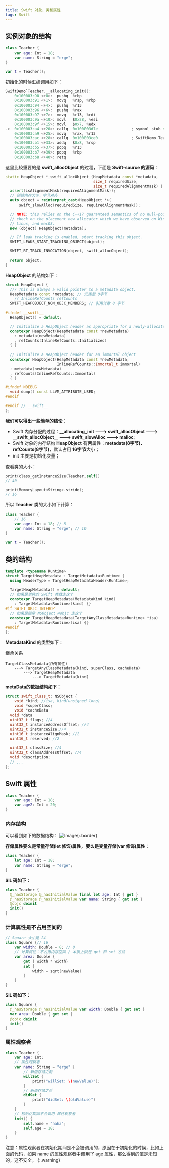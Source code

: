 ```yaml
---
title: Swift 对象、类和属性
tags: Swift
---
```


## 实例对象的结构

```swift
class Teacher {
    var age: Int = 18;
    var name: String = "erge";
}

var t = Teacher();
```

初始化的时候汇编调用如下：

```swift
SwiftDemo`Teacher.__allocating_init():
    0x100003c90 <+0>:  pushq  %rbp
    0x100003c91 <+1>:  movq   %rsp, %rbp
    0x100003c94 <+4>:  pushq  %r13
    0x100003c96 <+6>:  pushq  %rax
    0x100003c97 <+7>:  movq   %r13, %rdi
    0x100003c9a <+10>: movl   $0x28, %esi
    0x100003c9f <+15>: movl   $0x7, %edx
->  0x100003ca4 <+20>: callq  0x100003d7e               ; symbol stub for: swift_allocObject
    0x100003ca9 <+25>: movq   %rax, %r13
    0x100003cac <+28>: callq  0x100003ce0               ; SwiftDemo.Teacher.init() -> SwiftDemo.Teacher at main.swift:10
    0x100003cb1 <+33>: addq   $0x8, %rsp
    0x100003cb5 <+37>: popq   %r13
    0x100003cb7 <+39>: popq   %rbp
    0x100003cb8 <+40>: retq 
```

这里比较重要的是 **swift_allocObject** 的过程，下面是 **Swift-source 的源码**：

```c++
static HeapObject *_swift_allocObject_(HeapMetadata const *metadata,
                                       size_t requiredSize,
                                       size_t requiredAlignmentMask) {
  assert(isAlignmentMask(requiredAlignmentMask));
  // 创建内存大小，字节对齐
  auto object = reinterpret_cast<HeapObject *>(
      swift_slowAlloc(requiredSize, requiredAlignmentMask));

  // NOTE: this relies on the C++17 guaranteed semantics of no null-pointer
  // check on the placement new allocator which we have observed on Windows,
  // Linux, and macOS.
  new (object) HeapObject(metadata);

  // If leak tracking is enabled, start tracking this object.
  SWIFT_LEAKS_START_TRACKING_OBJECT(object);

  SWIFT_RT_TRACK_INVOCATION(object, swift_allocObject);

  return object;
}
```

**HeapObject** 的结构如下：

```c++
struct HeapObject {
  /// This is always a valid pointer to a metadata object.
  HeapMetadata const *metadata; // 元类型 8字节
	// InlineRefCounts refCounts 
  SWIFT_HEAPOBJECT_NON_OBJC_MEMBERS; // 引用计数 8 字节

#ifndef __swift__
  HeapObject() = default;

  // Initialize a HeapObject header as appropriate for a newly-allocated object.
  constexpr HeapObject(HeapMetadata const *newMetadata) 
    : metadata(newMetadata)
    , refCounts(InlineRefCounts::Initialized)
  { }
  
  // Initialize a HeapObject header for an immortal object
  constexpr HeapObject(HeapMetadata const *newMetadata,
                       InlineRefCounts::Immortal_t immortal)
  : metadata(newMetadata)
  , refCounts(InlineRefCounts::Immortal)
  { }

#ifndef NDEBUG
  void dump() const LLVM_ATTRIBUTE_USED;
#endif

#endif // __swift__
};
```



**我们可以得出一些简单的结论**：

* Swift 内存分配的过程：**\_\_allocating_init ---> swift_allocObject ---> \_\_swift_allocObject\_\_ ---> swift_slowAlloc ---> malloc**;
* Swift 对象的内存结构 **HeapObject** 有两属性：**metadata(8字节)、refCounts(8字节)**，默认占用 **16字节**大小；
* init 主要是初始化变量；

查看类的大小：

````swift
print(class_getInstanceSize(Teacher.self))
// 40

print(MemoryLayout<String>.stride);
// 16
````

所以 **Teacher** 类的大小如下计算：

```swift
class Teacher {
  	// 16
    var age: Int = 18; // 8
    var name: String = "erge"; // 16
}

var t = Teacher();
```

## 类的结构

```c++
template <typename Runtime>
struct TargetHeapMetadata : TargetMetadata<Runtime> {
  using HeaderType = TargetHeapMetadataHeader<Runtime>;

  TargetHeapMetadata() = default;
  // 如果是单纯的 Swift 类就走这个
  constexpr TargetHeapMetadata(MetadataKind kind)
    : TargetMetadata<Runtime>(kind) {}
#if SWIFT_OBJC_INTEROP
  // 如果是继承 NSObject @objc 走这个
  constexpr TargetHeapMetadata(TargetAnyClassMetadata<Runtime> *isa)
    : TargetMetadata<Runtime>(isa) {}
#endif
};
```

**MetadataKind** 的类型如下：

继承关系

```
TargetClassMetadata(所有属性)
	---> TargetAnyClassMetadata(kind, superClass, cacheData)
		---> TargetHeapMetadata
			---> TargetMetadata(kind)
```

**metaData的数据结构如下：**

```c++
struct swift_class_t: NSObject {
	void *kind; //isa, kind(unsigned long)
	void *superClass;
	void *cacheData
  void *data
  uint32_t flags; //4
  uint32_t instanceAddressOffset; //4
  uint32_t instanceSize;//4
  uint16_t instanceAlignMask; //2
  uint16_t reserved; //2
  
  uint32_t classSize; //4
  uint32_t classAddressOffset; //4
  void *description;
  // ...
};
```

## Swift 属性

```swift
class Teacher {
    var age: Int = 18;
    var age2: Int = 20;
}
```

### 内存结构

可以看到如下的数据结构：
![Image](/assets/images/swift/01-swift-struct.png){:.border}

**存储属性要么是常量存储(let 修饰)属性，要么是变量存储(var 修饰)属性**：

```swift
class Teacher {
    let age: Int = 18;
    var name: String = "erge";
}
```

**SIL 码如下：**

```swift
class Teacher {
  @_hasStorage @_hasInitialValue final let age: Int { get }
  @_hasStorage @_hasInitialValue var name: String { get set }
  @objc deinit
  init()
}
```

### **计算属性是不占用空间的**

```swift
// Square 大小是 24
class Square {// 16
    var width: Double = 8; // 8
    // 计算属性：不占用内存空间 / 本质上就是 get 和 set 方法
    var area: Double {
        get { width * width}
        set {
            width = sqrt(newValue)
        }
    }
}
```

**SIL 码如下：**

```swift
class Square {
  @_hasStorage @_hasInitialValue var width: Double { get set }
  var area: Double { get set }
  @objc deinit
  init()
}
```

### 属性观察者

```swift
class Teacher {
    var age: Int;
    // 属性观察者
    var name: String = "erge" {
        // 新值存储之前
        willSet {
            print("willSet: \(newValue)");
        }
        // 新值存储之后
        didSet {
            print("didSet: \(oldValue)")
        }
    }
    // 初始化期间不会调用 属性观察者
    init() {
        self.name = "haha";
        self.age = 18;
    }
}
```

注意：属性观察者在初始化期间是不会被调用的，原因在于初始化的时候，比如上面的代码，如果 name 的属性观察者中调用了 age 属性，那么得到的值是未知的，这不安全。
{:.warning}